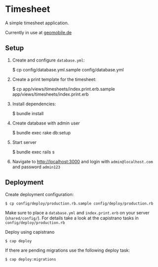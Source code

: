 # Timesheet

A simple timesheet application.

Currently in use at [geomobile.de](http://www.geomobile.de)

## Setup

1) Create and configure `database.yml`:

    $ cp config/database.yml.sample config/database.yml

2) Create a print template for the timesheet:

    $ cp app/views/timesheets/index.print.erb.sample app/views/timesheets/index.print.erb

3) Install dependencies:

    $ bundle install

4) Create database with admin user

    $ bundle exec rake db:setup

5) Start server

    $ bundle exec rails s

6) Navigate to [http://localhost:3000](http://localhost:3000) and login with `admin@localhost.com` and password `admin123`


## Deployment

Create deployment configuration:

    $ cp config/deploy/production.rb.sample config/deploy/production.rb

Make sure to place a `database.yml` and `index.print.erb` on your server (`shared/config/`). For details take a look at the capistrano tasks in `config/deploy/production.rb`

Deploy using capistrano

    $ cap deploy

If there are pending migrations use the following deploy task:

    $ cap deploy:migrations